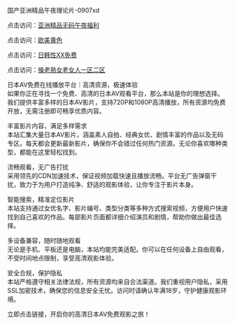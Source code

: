 国产亚洲精品午夜理论片-0907xd

点击访问：<a href="https://heiliaoxwd5i8.pages.dev">亚洲精品无码午夜福利</a>

点击访问：<a href="https://heiliaoga6s9v.pages.dev">欧美黄色</a>

点击访问：<a href="https://heiliaoow5kzm.pages.dev">日韩性XX免费</a>

点击访问：<a href="https://heiliao2dmwwy.pages.dev">搡老熟女老女人一区二区</a>

日本AV免费在线播放平台｜高清资源，极速体验  
如果你正在寻找一个免费、高清的日本AV观看平台，那么本站是你的理想选择。我们提供丰富多样的日本AV影片，支持720P和1080P高清播放，所有资源均免费开放，无需注册即可畅享优质内容。

丰富影片内容，满足多样需求  
本站汇集大量日本AV影片，涵盖素人自拍、经典女优、剧情丰富的作品以及无码专区。每天都会更新最新影片，确保你不会错过任何热门资源。无论你喜欢哪种类型，都能在这里轻松找到。

流畅观看，无广告打扰  
采用领先的CDN加速技术，保证视频加载快速且播放流畅。平台无广告弹窗干扰，致力于为用户打造纯净、舒适的观影体验，让你专注于影片本身。

智能搜索，精准定位影片  
本站支持通过女优名字、影片编号、类型分类等多种方式搜索视频，方便用户快速找到自己喜欢的作品。每部影片页面都详细介绍演员和剧情，帮助你做出最佳选择。

多设备兼容，随时随地观看  
无论是手机、平板还是电脑，本站均能完美适配。你可以在任何设备上自由观看，不受时间地点限制，享受高清观影体验。

安全合规，保护隐私  
本站严格遵守相关法律法规，所有资源均来自合法渠道。我们重视用户隐私，采用SSL加密技术，确保您的信息安全无忧。访问时请确认年满18岁，守护健康观影环境。

立即点击链接，开启你的高清日本AV免费观影之旅！

<span style="display:none;">[Canonical link]( https://github.com/xd588/74116 ）</span>
